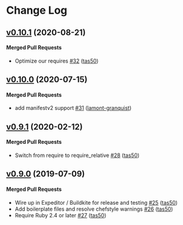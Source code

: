 # Change Log

<!-- latest_release -->
<!-- latest_release -->

<!-- release_rollup -->
<!-- release_rollup -->

<!-- latest_stable_release -->
## [v0.10.1](https://github.com/chef/cookbook-omnifetch/tree/v0.10.1) (2020-08-21)

#### Merged Pull Requests
- Optimize our requires [#32](https://github.com/chef/cookbook-omnifetch/pull/32) ([tas50](https://github.com/tas50))
<!-- latest_stable_release -->

## [v0.10.0](https://github.com/chef/cookbook-omnifetch/tree/v0.10.0) (2020-07-15)

#### Merged Pull Requests
- add manifestv2 support [#31](https://github.com/chef/cookbook-omnifetch/pull/31) ([lamont-granquist](https://github.com/lamont-granquist))

## [v0.9.1](https://github.com/chef/cookbook-omnifetch/tree/v0.9.1) (2020-02-12)

#### Merged Pull Requests
- Switch from require to require_relative [#28](https://github.com/chef/cookbook-omnifetch/pull/28) ([tas50](https://github.com/tas50))

## [v0.9.0](https://github.com/chef/cookbook-omnifetch/tree/v0.9.0) (2019-07-09)

#### Merged Pull Requests
- Wire up in Expeditor / Buildkite for release and testing [#25](https://github.com/chef/cookbook-omnifetch/pull/25) ([tas50](https://github.com/tas50))
- Add boilerplate files and resolve chefstyle warnings [#26](https://github.com/chef/cookbook-omnifetch/pull/26) ([tas50](https://github.com/tas50))
- Require Ruby 2.4 or later [#27](https://github.com/chef/cookbook-omnifetch/pull/27) ([tas50](https://github.com/tas50))